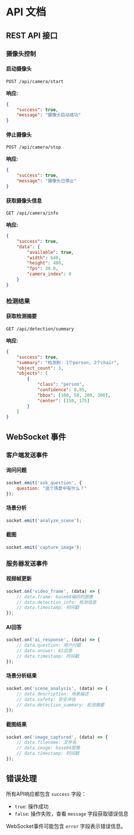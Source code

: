 # API 文档

## REST API 接口

### 摄像头控制

#### 启动摄像头
```
POST /api/camera/start
```

**响应:**
```json
{
    "success": true,
    "message": "摄像头启动成功"
}
```

#### 停止摄像头
```
POST /api/camera/stop
```

**响应:**
```json
{
    "success": true,
    "message": "摄像头已停止"
}
```

#### 获取摄像头信息
```
GET /api/camera/info
```

**响应:**
```json
{
    "success": true,
    "data": {
        "available": true,
        "width": 640,
        "height": 480,
        "fps": 30.0,
        "camera_index": 0
    }
}
```

### 检测结果

#### 获取检测摘要
```
GET /api/detection/summary
```

**响应:**
```json
{
    "success": true,
    "summary": "检测到: 1个person, 2个chair",
    "object_count": 3,
    "objects": [
        {
            "class": "person",
            "confidence": 0.85,
            "bbox": [100, 50, 200, 300],
            "center": [150, 175]
        }
    ]
}
```

## WebSocket 事件

### 客户端发送事件

#### 询问问题
```javascript
socket.emit('ask_question', {
    question: "这个场景中有什么？"
});
```

#### 场景分析
```javascript
socket.emit('analyze_scene');
```

#### 截图
```javascript
socket.emit('capture_image');
```

### 服务器发送事件

#### 视频帧更新
```javascript
socket.on('video_frame', (data) => {
    // data.frame: base64编码的图像
    // data.detection_info: 检测信息
    // data.timestamp: 时间戳
});
```

#### AI回答
```javascript
socket.on('ai_response', (data) => {
    // data.question: 用户问题
    // data.answer: AI回答
    // data.timestamp: 时间戳
});
```

#### 场景分析结果
```javascript
socket.on('scene_analysis', (data) => {
    // data.description: 场景描述
    // data.safety: 安全评估
    // data.detection_summary: 检测摘要
});
```

#### 截图结果
```javascript
socket.on('image_captured', (data) => {
    // data.filename: 文件名
    // data.image: base64图像
    // data.timestamp: 时间戳
});
```

## 错误处理

所有API响应都包含 `success` 字段：
- `true`: 操作成功
- `false`: 操作失败，查看 `message` 字段获取错误信息

WebSocket事件可能包含 `error` 字段表示错误信息。